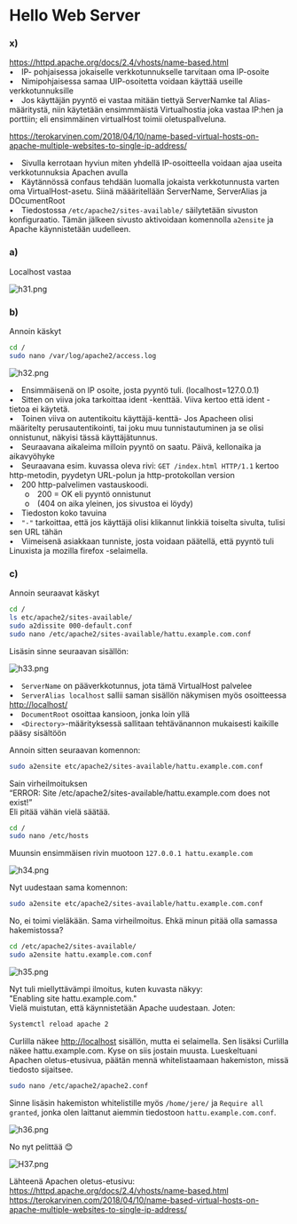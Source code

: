 # Hello Web Server

### x)
https://httpd.apache.org/docs/2.4/vhosts/name-based.html  
• IP- pohjaisessa jokaiselle verkkotunnukselle tarvitaan oma IP-osoite  
• Nimipohjaisessa samaa UIP-osoitetta voidaan käyttää useille verkkotunnuksille  
• Jos käyttäjän pyyntö ei vastaa mitään tiettyä ServerNamke taI Alias-määritystä, niin käytetään ensimmmäistä Virtualhostia joka vastaa IP:hen ja porttiin; eli ensimmäinen virtualHost toimii oletuspallveluna.

https://terokarvinen.com/2018/04/10/name-based-virtual-hosts-on-apache-multiple-websites-to-single-ip-address/  

• Sivulla kerrotaan hyviun miten yhdellä IP-osoitteella voidaan ajaa useita verkkotunnuksia Apachen avulla  
• Käytännössä confaus tehdään luomalla jokaista verkkotunnusta varten oma VirtualHost-asetu. Siinä määäritellään ServerName, ServerAlias ja DOcumentRoot  
• Tiedostossa `/etc/apache2/sites-available/` säilytetään sivuston konfiguraatio. Tämän jälkeen sivusto aktivoidaan komennolla `a2ensite` ja Apache käynnistetään uudelleen.

### a)
Localhost vastaa

![h31.png](https://github.com/Gerathh/linukka1/blob/main/h31.png)

### b)
Annoin käskyt

```bash
cd /
sudo nano /var/log/apache2/access.log
```

![h32.png](https://github.com/Gerathh/linukka1/blob/main/h32.png)

• Ensimmäisenä on IP osoite, josta pyyntö tuli. (localhost=127.0.0.1)  
• Sitten on viiva joka tarkoittaa ident -kenttää. Viiva kertoo että ident -tietoa ei käytetä.  
• Toinen viiva on autentikoitu käyttäjä-kenttä- Jos Apacheen olisi määritelty perusautentikointi, tai joku muu tunnistautuminen ja se olisi onnistunut, näkyisi tässä käyttäjätunnus.  
• Seuraavana aikaleima milloin pyyntö on saatu. Päivä, kellonaika ja aikavyöhyke  
• Seuraavana esim. kuvassa oleva rivi: `GET /index.html HTTP/1.1` kertoo http-metodin, pyydetyn URL-polun ja http-protokollan version  
• 200 http-palvelimen vastauskoodi.  
  o 200 = OK eli pyyntö onnistunut  
  o (404 on aika yleinen, jos sivustoa ei löydy)  
• Tiedoston koko tavuina  
• `"-"` tarkoittaa, että jos käyttäjä olisi klikannut linkkiä toiselta sivulta, tulisi sen URL tähän  
• Viimeisenä asiakkaan tunniste, josta voidaan päätellä, että pyyntö tuli Linuxista ja mozilla firefox -selaimella.

### c)
Annoin seuraavat käskyt

```bash
cd /
ls etc/apache2/sites-available/
sudo a2dissite 000-default.conf
sudo nano /etc/apache2/sites-available/hattu.example.com.conf
```

Lisäsin sinne seuraavan sisällön:

![h33.png](https://github.com/Gerathh/linukka1/blob/main/h33.png)

• `ServerName` on pääverkkotunnus, jota tämä VirtualHost palvelee  
• `ServerAlias localhost` sallii saman sisällön näkymisen myös osoitteessa [http://localhost/](http://localhost/)  
• `DocumentRoot` osoittaa kansioon, jonka loin yllä  
• `<Directory>`-määrityksessä sallitaan tehtävänannon mukaisesti kaikille pääsy sisältöön

Annoin sitten seuraavan komennon:

```bash
sudo a2ensite etc/apache2/sites-available/hattu.example.com.conf
```

Sain virheilmoituksen  
“ERROR: Site /etc/apache2/sites-available/hattu.example.com does not exist!”  
Eli pitää vähän vielä säätää.

```bash
cd /
sudo nano /etc/hosts
```

Muunsin ensimmäisen rivin muotoon `127.0.0.1 hattu.example.com`

![h34.png](https://github.com/Gerathh/linukka1/blob/main/h34.png)

Nyt uudestaan sama komennon:

```bash
sudo a2ensite etc/apache2/sites-available/hattu.example.com.conf
```

No, ei toimi vieläkään. Sama virheilmoitus. Ehkä minun pitää olla samassa hakemistossa?

```bash
cd /etc/apache2/sites-available/
sudo a2ensite hattu.example.com.conf
```

![h35.png](https://github.com/Gerathh/linukka1/blob/main/h35.png)

Nyt tuli miellyttävämpi ilmoitus, kuten kuvasta näkyy:  
"Enabling site hattu.example.com."  
Vielä muistutan, että käynnistetään Apache uudestaan. Joten:

```bash
Systemctl reload apache 2
```

Curlilla näkee [http://localhost](http://localhost) sisällön, mutta ei selaimella. Sen lisäksi Curlilla näkee hattu.example.com. Kyse on siis jostain muusta. Lueskeltuani Apachen oletus-etusivua, päätän mennä whitelistaamaan hakemiston, missä tiedosto sijaitsee.

```bash
sudo nano /etc/apache2/apache2.conf
```

Sinne lisäsin hakemiston whitelistille myös `/home/jere/` ja `Require all granted`, jonka olen laittanut aiemmin tiedostoon `hattu.example.com.conf`.

![h36.png](https://github.com/Gerathh/linukka1/blob/main/h36.png)

No nyt pelittää 😊

![H37.png](https://github.com/Gerathh/linukka1/blob/main/H37.png)

Lähteenä Apachen oletus-etusivu:  
https://httpd.apache.org/docs/2.4/vhosts/name-based.html  
https://terokarvinen.com/2018/04/10/name-based-virtual-hosts-on-apache-multiple-websites-to-single-ip-address/

